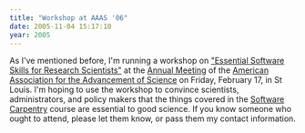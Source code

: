 ```yaml
---
title: "Workshop at AAAS '06"
date: 2005-11-04 15:17:10
year: 2005
---
```

As I've mentioned before, I'm running a workshop on <a href="http://www.aaas.org/meetings/Annual_Meeting/02_PE/PE_06_Career_Workshops.shtml#EssentialSoftware">"Essential Software Skills for Research Scientists"</a> at the <a href="http://www.aaas.org/meetings/Annual_Meeting/">Annual Meeting</a> of the <a href="http://www.aaas.org">American Association for the Advancement of Science</a> on Friday, February 17, in St Louis.  I'm hoping to use the workshop to convince scientists, administrators, and policy makers that the things covered in the <a href="http://www.third-bit.com/swc">Software Carpentry</a> course are essential to good science.  If you know someone who  ought to attend, please let them know, or pass them my contact information.
